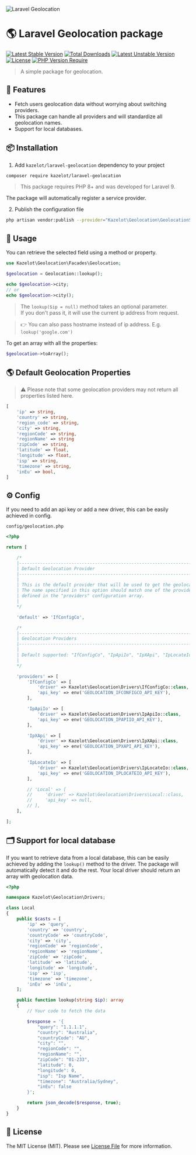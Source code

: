 ![Laravel Geolocation](https://banners.beyondco.de/Laravel%20Geolocation.png?theme=light&packageManager=composer+require&packageName=kazelot%2Flaravel-geolocation&pattern=architect&style=style_1&description=A+simple+package+for+geolocation.&md=1&showWatermark=0&fontSize=100px&images=https%3A%2F%2Flaravel.com%2Fimg%2Flogomark.min.svg)

# 🌎 Laravel Geolocation package

[![Latest Stable Version](http://poser.pugx.org/kazelot/laravel-geolocation/v)](https://packagist.org/packages/kazelot/laravel-geolocation) [![Total Downloads](http://poser.pugx.org/kazelot/laravel-geolocation/downloads)](https://packagist.org/packages/kazelot/laravel-geolocation) [![Latest Unstable Version](http://poser.pugx.org/kazelot/laravel-geolocation/v/unstable)](https://packagist.org/packages/kazelot/laravel-geolocation) [![License](http://poser.pugx.org/kazelot/laravel-geolocation/license)](https://packagist.org/packages/kazelot/laravel-geolocation) [![PHP Version Require](http://poser.pugx.org/kazelot/laravel-geolocation/require/php)](https://packagist.org/packages/kazelot/laravel-geolocation)

> A simple package for geolocation.

## 🚀 Features

- Fetch users geolocation data without worrying about switching providers.
- This package can handle all providers and will standardize all geolocation names.
- Support for local databases.

## 📦 Installation

1. Add `kazelot/laravel-geolocation` dependency to your project

```bash
composer require kazelot/laravel-geolocation
```

>  This package requires PHP 8+ and was developed for Laravel 9.

The package will automatically register a service provider.

2. Publish the configuration file

```bash
php artisan vendor:publish --provider="Kazelot\Geolocation\GeolocationServiceProvider" --tag="config"
```

## 🦄 Usage

You can retrieve the selected field using a method or property.

```php
use Kazelot\Geolocation\Facades\Geolocation;

$geolocation = Geolocation::lookup();

echo $geolocation->city;
// or
echo $geolocation->city();
```
> The `lookup($ip = null)` method takes an optional parameter.\
> If you don't pass it, it will use the current ip address from request.

> 👉 You can also pass hostname instead of ip address. E.g. `lookup('google.com')`

To get an array with all the properties:

```php
$geolocation->toArray();
```

## 🌎 Default Geolocation Properties

> ⚠️ Please note that some geolocation providers may not return all properties listed here.

```php
[
    'ip' => string,
    'country' => string,
    'region_code' => string,
    'city' => string,
    'regionCode' => string,
    'regionName' => string
    'zipCode' => string,
    'latitude' => float,
    'longitude' => float,
    'isp' => string,
    'timezone' => string,
    'inEu' => bool,
]
```

## ⚙️ Config

If you need to add an api key or add a new driver, this can be easily achieved in config.

`config/geolocation.php`

```php
<?php

return [

    /*
    |--------------------------------------------------------------------------
    | Default Geolocation Provider
    |--------------------------------------------------------------------------
    | 
    | This is the default provider that will be used to get the geolocation.
    | The name specified in this option should match one of the providers
    | defined in the "providers" configuration array.
    |
    */

    'default' => 'IfConfigCo',

    /*
    |--------------------------------------------------------------------------
    | Geolocation Providers
    |--------------------------------------------------------------------------
    |
    | Default supported: "IfConfigCo", "IpApiIo", "IpXApi", "IpLocateIo"
    |
    */

    'providers' => [
        'IfConfigCo' => [
            'driver' => Kazelot\Geolocation\Drivers\IfConfigCo::class,
            'api_key' => env('GEOLOCATION_IFCONFIGCO_API_KEY'),
        ],

        'IpApiIo' => [
            'driver' => Kazelot\Geolocation\Drivers\IpApiIo::class,
            'api_key' => env('GEOLOCATION_IPAPIIO_API_KEY'),
        ],

        'IpXApi' => [
            'driver' => Kazelot\Geolocation\Drivers\IpXApi::class,
            'api_key' => env('GEOLOCATION_IPXAPI_API_KEY'),
        ],

        'IpLocateIo' => [
            'driver' => Kazelot\Geolocation\Drivers\IpLocateIo::class,
            'api_key' => env('GEOLOCATION_IPLOCATEIO_API_KEY'),
        ],

        // 'Local' => [
        //     'driver' => Kazelot\Geolocation\Drivers\Local::class,
        //     'api_key' => null,
        // ],
    ],

];

```

## 🗂️ Support for local database

If you want to retrieve data from a local database, this can be easily achieved by adding the `lookup()` method to the driver.
The package will automatically detect it and do the rest. Your local driver should return an array with geolocation data.

```php
<?php

namespace Kazelot\Geolocation\Drivers;

class Local
{
    public $casts = [
        'ip' => 'query',
        'country' => 'country',
        'countryCode' => 'countryCode',
        'city' => 'city',
        'regionCode' => 'regionCode',
        'regionName' => 'regionName',
        'zipCode' => 'zipCode',
        'latitude' => 'latitude',
        'longitude' => 'longitude',
        'isp' => 'isp',
        'timezone' => 'timezone',
        'inEu' => 'inEu',
    ];

    public function lookup(string $ip): array
    {
        // Your code to fetch the data

        $response = '{
            "query": "1.1.1.1",
            "country": "Australia",
            "countryCode": "AU",
            "city": "",
            "regionCode": "",
            "regionName": "",
            "zipCode": "01-233",
            "latitude": 0,
            "longitude": 0,
            "isp": "Isp Name",
            "timezone": "Australia/Sydney",
            "inEu": false
        }';

        return json_decode($response, true);
    }
}

```

## 📄 License

The MIT License (MIT). Please see [License File](LICENSE) for more information.
